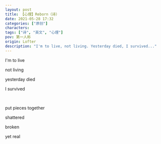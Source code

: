 ```yaml
---
layout: post
title: 【心理】Reborn（诗）
date: 2021-05-28 17:32
categories: ["原创"]
characters: 
tags: ["诗", "英文", "心理"]
pov: 第一人称
origin: Lofter
description: "I'm to live, not living. Yesterday died, I survived..."
---
```


I'm to live

not living

yesterday died

I survived

<br>

put pieces together

shattered

broken

yet real
